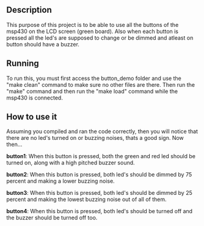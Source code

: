 ## Description
This purpose of this project is to be able to use all the buttons of the msp430
on the LCD screen (green board). Also when each button is pressed all the
led's are supposed to change or be dimmed and atleast on button should have a buzzer.


## Running
To run this, you must first access the button_demo folder and use the "make
clean" command to make sure no other files are there. Then run the "make"
command and then run the "make load" command while the msp430 is connected.


## How to use it
Assuming you compiled and ran the code correctly, then you will notice that
there are no led's turned on or buzzing noises, thats a good sign. Now then...

__button1__: When this button is pressed, both the green and red led should be
turned on, along with a high pitched buzzer sound.

__button2__: When this button is pressed, both led's should be dimmed by 75
percent and making a lower buzzing noise.

__button3__: When this button is pressed, both led's should be dimmed by 25
percent and making the lowest buzzing noise out of all of them.

__button4__: When this button is pressed, both led's should be turned off and the
buzzer should be turned off too.
